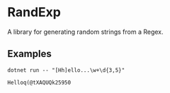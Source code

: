 # RandExp

A library for generating random strings from a Regex.

## Examples

```
dotnet run -- "[Hh]ello...\w+\d{3,5}"

Helloq(@tXAQUQk25950
```
